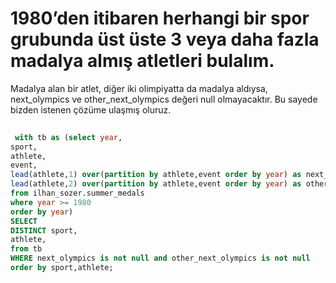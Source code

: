 # 1980’den itibaren herhangi bir spor grubunda üst üste 3 veya daha fazla madalya almış atletleri bulalım.

Madalya alan bir atlet, diğer iki olimpiyatta da madalya aldıysa, next_olympics ve other_next_olympics değeri null olmayacaktır. Bu sayede bizden istenen çözüme ulaşmış oluruz. 
```SQL
  
 with tb as (select year,
sport,
athlete,
event,
lead(athlete,1) over(partition by athlete,event order by year) as next_olympics,
lead(athlete,2) over(partition by athlete,event order by year) as other_next_olympics
from ilhan_sozer.summer_medals
where year >= 1980
order by year)
SELECT
DISTINCT sport,
athlete,
from tb
WHERE next_olympics is not null and other_next_olympics is not null
order by sport,athlete;

```
